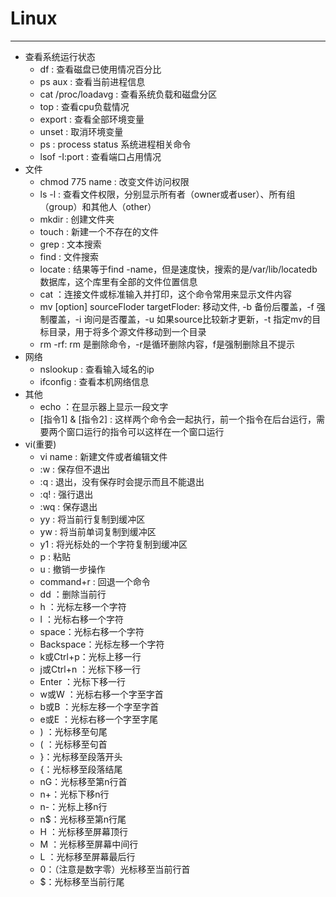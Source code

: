 # **Linux**

---

* 查看系统运行状态
    * df : 查看磁盘已使用情况百分比
    * ps aux : 查看当前进程信息
    * cat /proc/loadavg : 查看系统负载和磁盘分区
    * top : 查看cpu负载情况
    * export : 查看全部环境变量
    * unset : 取消环境变量
    * ps : process status 系统进程相关命令
    * lsof -I:port : 查看端口占用情况
* 文件
    * chmod 775 name : 改变文件访问权限
    * ls -l : 查看文件权限，分别显示所有者（owner或者user）、所有组（group）和其他人（other）
    * mkdir : 创建文件夹
    * touch : 新建一个不存在的文件
    * grep : 文本搜索
    * find : 文件搜索
    * locate : 结果等于find -name，但是速度快，搜索的是/var/lib/locatedb数据库，这个库里有全部的文件位置信息
    * cat ：连接文件或标准输入并打印，这个命令常用来显示文件内容
    * mv [option] sourceFloder targetFloder: 移动文件, -b 备份后覆盖，-f 强制覆盖，-i 询问是否覆盖，-u 如果source比较新才更新，-t 指定mv的目标目录，用于将多个源文件移动到一个目录
    * rm -rf: rm 是删除命令，-r是循环删除内容，f是强制删除且不提示
* 网络
    * nslookup : 查看输入域名的ip
    * ifconfig : 查看本机网络信息
* 其他
    * echo ：在显示器上显示一段文字
    * [指令1] & [指令2] : 这样两个命令会一起执行，前一个指令在后台运行，需要两个窗口运行的指令可以这样在一个窗口运行
* vi(重要)
    * vi name : 新建文件或者编辑文件
    * :w : 保存但不退出
    * :q : 退出，没有保存时会提示而且不能退出
    * :q! : 强行退出
    * :wq : 保存退出
    * yy : 将当前行复制到缓冲区
    * yw : 将当前单词复制到缓冲区
    * y1 : 将光标处的一个字符复制到缓冲区
    * p : 粘贴
    * u : 撤销一步操作
    * command+r : 回退一个命令
    * dd ：删除当前行
    * h ：光标左移一个字符 
    * l ：光标右移一个字符 
    * space：光标右移一个字符 
    * Backspace：光标左移一个字符 
    * k或Ctrl+p：光标上移一行 
    * j或Ctrl+n ：光标下移一行 
    * Enter ：光标下移一行 
    * w或W ：光标右移一个字至字首 
    * b或B ：光标左移一个字至字首 
    * e或E ：光标右移一个字至字尾 
    * ) ：光标移至句尾 
    * ( ：光标移至句首 
    * }：光标移至段落开头 
    * {：光标移至段落结尾 
    * nG：光标移至第n行首 
    * n+：光标下移n行 
    * n-：光标上移n行 
    * n$：光标移至第n行尾 
    * H ：光标移至屏幕顶行 
    * M ：光标移至屏幕中间行 
    * L ：光标移至屏幕最后行 
    * 0：（注意是数字零）光标移至当前行首 
    * $：光标移至当前行尾 

